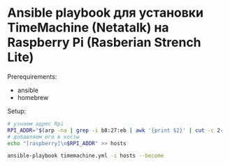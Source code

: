# Ansible playbook для установки TimeMachine (Netatalk) на Raspberry Pi (Rasberian Strench Lite)

Prerequirements:
* ansible
* homebrew

Setup:
```bash
# узнаем адрес Rpi
RPI_ADDR="$(arp -na | grep -i b8:27:eb | awk '{print $2}' | cut -c 2- | rev | cut -c 2- | rev)"
# добавляем его в хосты
echo "[raspberry]\n$RPI_ADDR" >> hosts

ansible-playbook timemachine.yml -i hosts --become
```


